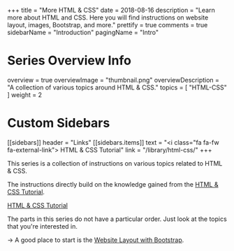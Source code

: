 +++
title = "More HTML & CSS"
date = 2018-08-16
description = "Learn more about HTML and CSS. Here you will find instructions on website layout, images, Bootstrap, and more."
prettify = true
comments = true
sidebarName = "Introduction"
pagingName = "Intro"

# Series Overview Info
overview = true
overviewImage = "thumbnail.png"
overviewDescription = "A collection of various topics around HTML & CSS."
topics = [ "HTML-CSS" ]
weight = 2

# Custom Sidebars
[[sidebars]]
header = "Links"
[[sidebars.items]]
text = "<i class=\"fa fa-fw fa-external-link\"></i> HTML & CSS Tutorial"
link = "/library/html-css/"
+++

This series is a collection of instructions on various topics related to HTML & CSS.

The instructions directly build on the knowledge gained from the [HTML & CSS Tutorial](/library/html-css/).

<a href="/library/html-css/" class="btn btn-warning"><i class="fa fa-hand-o-right"></i> HTML &amp; CSS Tutorial</a>

The parts in this series do not have a particular order. Just look at the topics that you're interested in.

&rarr; A good place to start is the [Website Layout with Bootstrap](/library/more-html-css/website-layout/).



<!-- MORE IDEAS


## Logomakr

* http://logomakr.com/
* https://www.youtube.com/watch?v=mFnKu3-n-HI#t=5905


## Bootstrap

* Formularelemente: Buttons, Checkbox, Radio-Button, Inputs, Textarea


## HTML

* Special Characters: 
  * http://learn.shayhowe.com/html-css/getting-to-know-html/#practice-1
  * http://copypastecharacter.com/
  * Buch S. 199
* Tables?


## More CSS

http://learn.shayhowe.com/html-css/getting-to-know-css/
Buch S. 244 ff.

* The Cascade
* Specificity
* Common properties
* Float
* Ränder (padding, margin, border), Buch S. 306 ff.


## Vorgehensweise/Arbeitsablauf zum erstellen einer Webseite

* Buch S. 458ff.
* Wireframes: http://gomockingbird.com, http://lovelycharts.com

-->